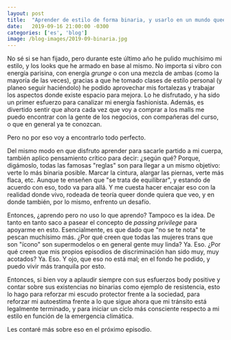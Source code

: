 ```yaml
---
layout: post
title:  "Aprender de estilo de forma binaria, y usarlo en un mundo queer"
date:   2019-09-16 21:00:00 -0300
categories: ['es', 'blog']
image: /blog-images/2019-09-binaria.jpg
---
```


No sé si se han fijado, pero durante este último año he pulido muchísimo mi estilo, y los looks que he armado en base al mismo. No importa si vibro con energía parisina, con energía *grunge* o con una mezcla de ambas (como la mayoría de las veces), gracias a que he tomado clases de estilo personal (y planeo seguir haciéndolo) he podido aprovechar mis fortalezas y trabajar los aspectos donde existe espacio para mejora. Lo he disfrutado, y ha sido un primer esfuerzo para canalizar mi energía fashionista. Además, es divertido sentir que ahora cada vez que voy a comprar a los malls me puedo encontrar con la gente de los negocios, con compañeras del curso, o que en general ya te conozcan.

Pero no por eso voy a encontrarlo todo perfecto.

Del mismo modo en que disfruto aprender para sacarle partido a mi cuerpa, también aplico pensamiento crítico para decir: ¿según qué? Porque, digámoslo, todas las famosas "reglas" son para llegar a un mismo objetivo: verte lo más binaria posible. Marcar la cintura, alargar las piernas, verte más flaca, etc. Aunque te enseñen que "se trata de equilibrar", y estando de acuerdo con eso, todo va para allá. Y me cuesta hacer encajar eso con la realidad donde vivo, rodeada de teoría queer donde quiera que veo, y en donde también, por lo mismo, enfrento un desafío.

Entonces, ¿aprendo pero no uso lo que aprendo? Tampoco es la idea. De tanto en tanto saco a pasear el concepto de *passing privilege* para apoyarme en esto. Esencialmente, es que dado que "no se te nota" te pescan muchísimo más. ¿Por qué creen que todas las mujeres trans que son "ícono" son supermodelos o en general gente muy linda? Ya. Eso. ¿Por qué creen que mis propios episodios de discriminación han sido muy, muy acotados? Ya. Eso. Y ojo, que eso no está mal; en el fondo he podido, y puedo vivir más tranquila por esto.

Entonces, si bien voy a aplaudir siempre con sus esfuerzos body positive y contar sobre sus existencias no binarias como ejemplo de resistencia, esto lo hago para reforzar mi escudo protector frente a la sociedad, para reforzar mi autoestima frente a lo que sigue ahora que mi tránsito está legalmente terminado, y para iniciar un ciclo más consciente respecto a mi estilo en función de la emergencia climática.

Les contaré más sobre eso en el próximo episodio.
